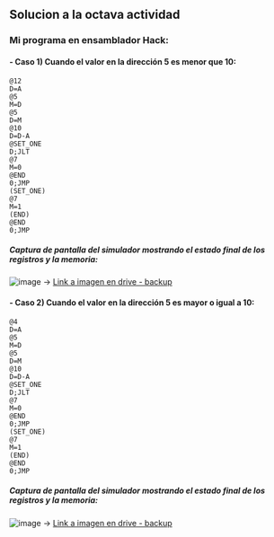 ## Solucion a la octava actividad  
### Mi programa en ensamblador Hack:  
#### - Caso 1) Cuando el valor en la dirección 5 es menor que 10:  
```
@12
D=A
@5
M=D
@5
D=M
@10
D=D-A
@SET_ONE
D;JLT
@7
M=0
@END
0;JMP
(SET_ONE)
@7
M=1
(END)
@END
0;JMP
```
##### Captura de pantalla del simulador mostrando el estado final de los registros y la memoria:  
![image](https://github.com/user-attachments/assets/e16b9dbf-9c18-478d-b709-880f6e5656bb)
-> [Link a imagen en drive - backup](https://drive.google.com/file/d/1iDHLiKjCvYq4u6stxhZQ3r4DT67nMYKT/view?usp=drive_link)
#### - Caso 2) Cuando el valor en la dirección 5 es mayor o igual a 10:  
```
@4
D=A
@5
M=D
@5
D=M
@10
D=D-A
@SET_ONE
D;JLT       
@7
M=0
@END
0;JMP
(SET_ONE)
@7
M=1
(END)
@END
0;JMP
```
##### Captura de pantalla del simulador mostrando el estado final de los registros y la memoria:  
![image](https://github.com/user-attachments/assets/9cca3679-0821-4833-92c7-d7aa673bbe2c)
-> [Link a imagen en drive - backup](https://drive.google.com/file/d/1OCgTbIvEimf6RQDrbVgMkFnYb58i_1LF/view?usp=drive_link)

